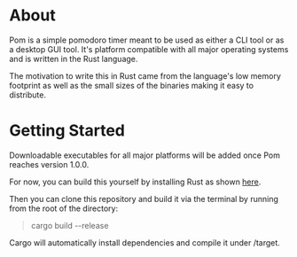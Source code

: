 # About

Pom is a simple pomodoro timer meant to be used as either a CLI tool or as a desktop GUI tool. It's platform compatible with all major operating systems and is written in the Rust language.

The motivation to write this in Rust came from the language's low memory footprint as well as the small sizes of the binaries making it easy to distribute.

# Getting Started

Downloadable executables for all major platforms will be added once Pom reaches version 1.0.0.

For now, you can build this yourself by installing Rust as shown [here](https://www.rust-lang.org/tools/install).

Then you can clone this repository and build it via the terminal by running from the root of the directory:

> cargo build --release

Cargo will automatically install dependencies and compile it under /target.
